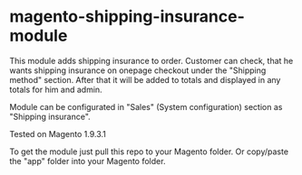 # magento-shipping-insurance-module
This module adds shipping insurance to order.
Customer can check, that he wants shipping insurance on onepage checkout under the "Shipping method" section.
After that it will be added to totals and displayed in any totals for him and admin.

Module can be configurated in "Sales" (System configuration) section as "Shipping insurance".

Tested on Magento 1.9.3.1

To get the module just pull this repo to your Magento folder. Or copy/paste the "app" folder into your Magento folder.
